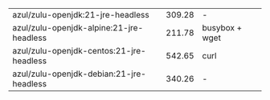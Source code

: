 
|                                                |         |                | 
|------------------------------------------------|---------|----------------|
| azul/zulu-openjdk:21-jre-headless              |  309.28 | -              |
| azul/zulu-openjdk-alpine:21-jre-headless       |  211.78 | busybox + wget |
| azul/zulu-openjdk-centos:21-jre-headless       |  542.65 | curl           |
| azul/zulu-openjdk-debian:21-jre-headless       |  340.26 | -              | 

